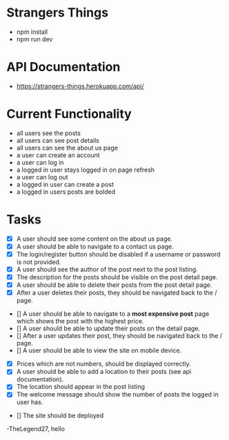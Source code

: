 # Strangers Things 

- npm install
- npm run dev

# API Documentation

- https://strangers-things.herokuapp.com/api/

# Current Functionality

- all users see the posts
- all users can see post details
- all users can see the about us page
- a user can create an account
- a user can log in
- a logged in user stays logged in on page refresh
- a user can log out
- a logged in user can create a post 
- a logged in users posts are bolded 

# Tasks

- [X] A user should see some content on the about us page.
- [X] A user should be able to navigate to a contact us page.
- [X] The login/register button should be disabled if a username or password is not provided.
- [X] A user should see the author of the post next to the post listing.
- [X] The description for the posts should be visible on the post detail page.
- [X] A user should be able to delete their posts from the post detail page.
- [X] After a user deletes their posts, they should be navigated back to the / page.
- [] A user should be able to navigate to a **most expensive post** page which shows the post with the highest price.
- [] A user should be able to update their posts on the detail page. 
- [] After a user updates their post, they should be navigated back to the / page.
- [] A user should be able to view the site on mobile device.
- [X] Prices which are not numbers, should be displayed correctly.
- [X] A user should be able to add a location to their posts (see api documentation).
- [X] The location should appear in the post listing
- [X] The welcome message should show the number of posts the logged in user has.

- [] The site should be deployed

-TheLegend27, hello